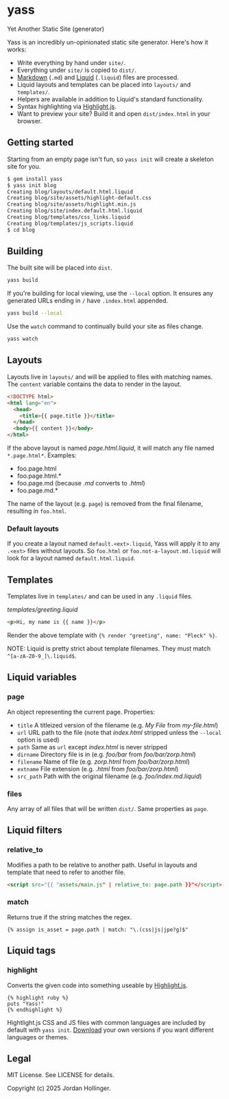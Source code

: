 # yass

Yet Another Static Site (generator)

Yass is an incredibly un-opinionated static site generator. Here's how it works:

* Write everything by hand under `site/`.
* Everything under `site/` is copied to `dist/`.
* [Markdown](https://commonmark.org/) (`.md`) and [Liquid](https://shopify.github.io/liquid/) (`.liquid`) files are processed.
* Liquid layouts and templates can be placed into `layouts/` and `templates/`.
* Helpers are available in addition to Liquid's standard functionality.
* Syntax highlighting via [Highlight.js](https://highlightjs.org/).
* Want to preview your site? Build it and open `dist/index.html` in your browser.

## Getting started

Starting from an empty page isn't fun, so `yass init` will create a skeleton site for you.

```bash
$ gem install yass
$ yass init blog
Creating blog/layouts/default.html.liquid
Creating blog/site/assets/highlight-default.css
Creating blog/site/assets/highlight.min.js
Creating blog/site/index.default.html.liquid
Creating blog/templates/css_links.liquid
Creating blog/templates/js_scripts.liquid
$ cd blog
```

## Building

The built site will be placed into `dist`.

```bash
yass build
```

If you're building for local viewing, use the `--local` option. It ensures any generated URLs ending in `/` have `.index.html` appended.

```bash
yass build --local
```

Use the `watch` command to continually build your site as files change.

```bash
yass watch
```

## Layouts

Layouts live in `layouts/` and will be applied to files with matching names. The `content` variable contains the data to render in the layout.

```html
<!DOCTYPE html>
<html lang="en">
  <head>
    <title>{{ page.title }}</title>
  </head>
  <body>{{ content }}</body>
</html>
```

If the above layout is named *page.html.liquid*, it will match any file named `*.page.html*`. Examples:

  * foo.page.html
  * foo.page.html.*
  * foo.page.md (because *.md* converts to *.html*)
  * foo.page.md.*

The name of the layout (e.g. `page`) is removed from the final filename, resulting in `foo.html`.

### Default layouts

If you create a layout named `default.<ext>.liquid`, Yass will apply it to any `.<ext>` files without layouts. So `foo.html` or `foo.not-a-layout.md.liquid` will look for a layout named `default.html.liquid`.

## Templates

Templates live in `templates/` and can be used in any `.liquid` files.

*templates/greeting.liquid*

```html
<p>Hi, my name is {{ name }}</p>
```

Render the above template with `{% render "greeting", name: "Pleck" %}`.

NOTE: Liquid is pretty strict about template filenames. They must match `^[a-zA-Z0-9_]\.liquid$`.

## Liquid variables

### page

An object representing the current page. Properties:

* `title` A titleized version of the filename (e.g. *My File* from *my-file.html*)
* `url` URL path to the file (note that *index.html* stripped unless the `--local` option is used)
* `path` Same as `url` except *index.html* is never stripped
* `dirname` Directory file is in (e.g. *foo/bar* from *foo/bar/zorp.html*)
* `filename` Name of file (e.g. *zorp.html* from *foo/bar/zorp.html*)
* `extname` File extension (e.g. *.html* from *foo/bar/zorp.html*)
* `src_path` Path with the original filename (e.g. *foo/index.md.liquid*)

### files

Any array of all files that will be written `dist/`. Same properties as `page`.

## Liquid filters

### relative_to

Modifies a path to be relative to another path. Useful in layouts and template that need to refer to another file.

```html
<script src="{{ "assets/main.js" | relative_to: page.path }}"</script>
```

### match

Returns true if the string matches the regex.

```liquid
{% assign is_asset = page.path | match: "\.(css|js|jpe?g)$"
```

## Liquid tags

### highlight

Converts the given code into something useable by [Highlight.js](https://highlightjs.org/).

```liquid
{% highlight ruby %}
puts "Yass!"
{% endhighlight %}
```

Hightlight.js CSS and JS files with common languages are included by default with `yass init`. [Download](https://highlightjs.org/download) your own versions if you want different languages or themes.

## Legal

MIT License. See LICENSE for details.

Copyright (c) 2025 Jordan Hollinger.

